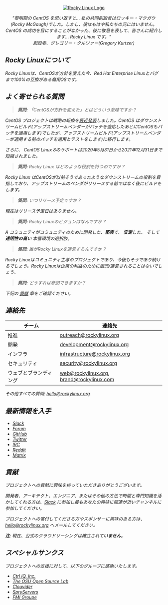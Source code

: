 <p align="center">
<a href="https://rockylinux.org/">
<img src="https://media.githubusercontent.com/media/rocky-linux/branding/main/logo-text-light%402x.png" alt="Rocky Linux Logo">
</a>
</p>

<p align="center">
<i>"黎明期の CentOS を思い返すと... 私の共同創設者はロッキー・マクガウ(Rocky McGaugh)でした。しかし、彼はもはや私たちの元にはいません。CentOS の成功を目にすることがなかった、彼に敬意を表して、皆さんに紹介します... Rocky Linux です。"<i><br>
創設者、グレゴリー・クルツァー(Gregory Kurtzer)
</p>

## Rocky Linuxについて

Rocky Linuxは、CentOSが方針を変えた今、Red Hat Enterprise Linuxとバグまで100%の互換がある商用OSです。

## よく寄せられる質問

> **質問:** 「CentOSが方針を変えた」とはどういう意味ですか？

CentOS プロジェクトは戦略の転換を[最近発表](https://blog.centos.org/2020/12/future-is-centos-stream/)しました。CentOS は*ダウンストリーム*ビルド(アップストリームベンダーがパッチを適応したあとにCentOSもパッチを適用します)でしたが、*アップストリーム*ビルド(アップストリームベンダーが適用する前のパッチを適用とテストをします)に移行します。 

さらに、 CentOS Linux 8のサポートは2029年5月31日から2021年12月31日まで短縮されました。

> **質問:** Rocky Linux はどのような役割を持つのですか？

Rocky Linux はCentOSが以前そうであったようなダウンストリームの役割を目指しており、アップストリームのベンダがリリースする前ではなく後にビルドをします。

> **質問:** いつリリース予定ですか？

現在はリリース予定日はありません。

> **質問:** Rocky Linuxのビジョンはなんですか？

A コミュニティがコミュニティのために開発した、**堅実**で、 **安定**した、 そして **透明性の高い** 本番環境の選択肢。

> **質問:** 誰がRocky Linuxを運営するんですか？

Rocky Linuxはコミュニティ主導のプロジェクトであり、今後もそうであり続けるでしょう。Rocky Linuxは企業の利益のために販売/運営されることはないでしょう。

> **質問:** どうすれば参加できますか？

下記の [貢献](#貢献) 章をご確認ください。

## 連絡先

| チーム                        | 連絡先                                    |
|-------------------------------|-------------------------------------------|
| 推進                          | outreach@rockylinux.org                   |
| 開発                          | development@rockylinux.org                |
| インフラ                      | infrastructure@rockylinux.org             |
| セキュリティ                  | security@rockylinux.org                   |
| ウェブとブランディング        | web@rockylinux.org, brand@rockylinux.com  |

その他すべての質問: hello@rockylinux.org

## 最新情報を入手

* [Slack](https://slack.rockylinux.org)
* [Forum](https://forums.rockylinux.org/)
* [GitHub](https://github.com/rocky-linux/)
* [Twitter](https://twitter.com/rocky_linux)
* [IRC](https://webchat.freenode.net/?channels=rockylinux)
* [Reddit](https://www.reddit.com/r/RockyLinux)
* [Matrix](https://matrix.to/#/+rockylinux:matrix.org)

## 貢献

プロジェクトへの貢献に興味を持っていただきありがとうございます。

開発者、アーキテクト、エンジニア、またはその他の方法で時間と専門知識を活かしてくれる方は、[Slack](https://slack.rockylinux.org) に参加し最もあなたの興味に関連が近いチャンネルに参加してください。

プロジェクトへの寄付してくださる方やスポンサーに興味のある方は、 hello@rockylinux.org へメールしてください。



**注**: 現在、公式のクラウドソーシングは確立されて**いません**。

## スペシャルサンクス

プロジェクトへの支援に対して、以下のグループに感謝いたします。
* [Ctrl IQ, Inc.](https://www.ctrl-cmd.com)
* [The OSU Open Source Lab](https://osuosl.org/)
* [Clouvider](https://www.clouvider.co.uk/)
* [SpryServers](https://www.spryservers.net/)
* [FMI Groupe](https://www.fmi.fr/)
